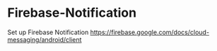 # Firebase-Notification

Set up Firebase Notification
https://firebase.google.com/docs/cloud-messaging/android/client
